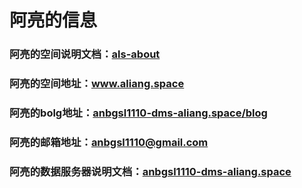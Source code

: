 # 阿亮的信息
### 阿亮的空间说明文档：[als-about](https://github.com/anbgsl1110/anbgsl1110.github.io/tree/master/als-about.org)
### 阿亮的空间地址：www.aliang.space
### 阿亮的bolg地址：[anbgsl1110-dms-aliang.space/blog](http://www.anbgsl1110-dms-aliang.space/anbgsl1110.github.io/blog/blog1.html)
### 阿亮的邮箱地址：anbgsl1110@gmail.com
### 阿亮的数据服务器说明文档：[anbgsl1110-dms-aliang.space](https://github.com/anbgsl1110/anbgsl1110.github.io/tree/master/anbgsl1110-dms-aliang.space.org)
